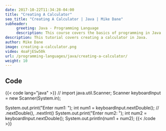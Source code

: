 ```yaml
---
date: 2017-10-22T11:34:28-04:00
title: "Creating A Calculator"
seo_title: "Creating A Calculator | Java | Mike Dane"
subheader:
     greeting: Java - Programming Language
     description: This course covers the basics of programming in Java. Work your way through the videos and we'll teach you everything you need to know to start your programming journey!
description: This tutorial covers creating a calculator in Java.
author: Mike Dane
image: creating-a-calculator.png
video: 4oaFjESw50k
url: /programming-languages/java/creating-a-calculator/
weight: 10
---
```


## Code

{{< code lang="java" >}}
// import java.util.Scanner;
Scanner keyboardInput = new Scanner(System.in);

System.out.print("Enter num1: ");
int num1 = keyboardInput.nextDouble(); // .nextDouble(), .nextInt()
System.out.print("Enter num2: ");
int num2 = keyboardInput.nextDouble();
System.out.println(num1 + num2);
{{< /code >}}